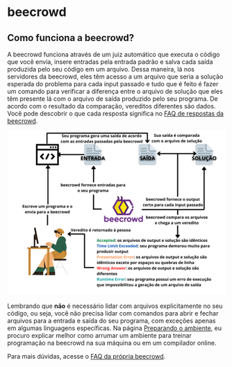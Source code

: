 # beecrowd

## Como funciona a beecrowd?

A beecrowd funciona através de um juiz automático que executa o código que você envia, insere entradas pela entrada padrão e salva cada saída produzida pelo seu código em um arquivo. Dessa maneira, lá nos servidores da beecrowd, eles têm acesso a um arquivo que seria a solução esperada do problema para cada input passado e tudo que é feito é fazer um comando para verificar a diferença entre o arquivo de solução que eles têm presente lá com o arquivo de saída produzido pelo seu programa. De acordo com o resultado da comparação, vereditos diferentes são dados. Você pode descobrir o que cada resposta significa no [FAQ de respostas da beecrowd](https://www.beecrowd.com.br/judge/pt/answers).

![Funcionamento da beecrowd explicado visualmente](../../assets/esquemabeecrowd.png)

Lembrando que **não** é necessário lidar com arquivos explicitamente no seu código, ou seja, você não precisa lidar com comandos para abrir e fechar arquivos para a entrada e saída do seu programa, com exceções apenas em algumas linguagens específicas. Na página [Preparando o ambiente](../preparando-o-ambiente/README.md), eu procuro explicar melhor como arrumar um ambiente para treinar programação na beecrowd na sua máquina ou em um compilador online.

Para mais dúvidas, acesse o [FAQ da própria beecrowd](https://www.beecrowd.com.br/judge/pt/faqs/about).